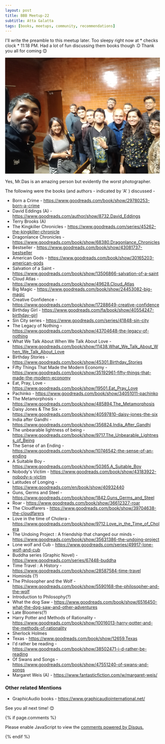 ```yaml
---
layout: post
title: BBB Meetup-22
subtitle: Atta Galatta
tags: [books, meetups, community, recommendations]
---
```


I'll write the preamble to this meetup later. Too sleepy right now at * checks clock * 11:18 PM. Had a lot of fun discussing them books though :D
Thank you all for coming :blush:

<p float="left">
  <img src="../img/BBB/BBB_22_08_25_2019.jpg"  /> 
</p>

Yes, Mr.Das is an amazing person but evidently the worst photographer.

The following were the books (and authors - indicated by 'A' ) discussed -


- Born a Crime - https://www.goodreads.com/book/show/29780253-born-a-crime
- David Eddings (A) - https://www.goodreads.com/author/show/8732.David_Eddings
- Terry Brooks (A)
- The Kingkiller Chronicles - https://www.goodreads.com/series/45262-the-kingkiller-chronicle
- Dragonlance Chronicles - https://www.goodreads.com/book/show/68380.Dragonlance_Chronicles
- Bestseller - https://www.goodreads.com/book/show/43081737-bestseller
- American Gods - https://www.goodreads.com/book/show/30165203-american-gods
- Salvation of a Saint - https://www.goodreads.com/book/show/13506866-salvation-of-a-saint
- Cloud Atlas - https://www.goodreads.com/book/show/49628.Cloud_Atlas
- Big Magic - https://www.goodreads.com/book/show/24453082-big-magic
- Creative Confidence - https://www.goodreads.com/book/show/17288649-creative-confidence
- Birthday Girl - https://www.goodreads.com/fa/book/show/40554247-birthday-girl
- Sin City series - https://www.goodreads.com/series/41848-sin-city
- The Legacy of Nothing - https://www.goodreads.com/book/show/43704648-the-legacy-of-nothing
- What We Talk About When We Talk About Love - https://www.goodreads.com/book/show/11438.What_We_Talk_About_When_We_Talk_About_Love
- Birthday Stories - https://www.goodreads.com/book/show/45301.Birthday_Stories
- Fifty Things That Made the Modern Economy - https://www.goodreads.com/book/show/35192961-fifty-things-that-made-the-modern-economy
- Eat, Pray, Love - https://www.goodreads.com/book/show/19501.Eat_Pray_Love
- Pachinko - https://www.goodreads.com/book/show/34051011-pachinko
- The Metamorphosis - https://www.goodreads.com/book/show/485894.The_Metamorphosis
- Daisy Jones & The Six - https://www.goodreads.com/book/show/40597810-daisy-jones-the-six
- India after Gandhi - https://www.goodreads.com/book/show/356824.India_After_Gandhi
- The unbearable lightness of being - https://www.goodreads.com/book/show/9717.The_Unbearable_Lightness_of_Being
- The Sense of an Ending - https://www.goodreads.com/book/show/10746542-the-sense-of-an-ending
- A Suitable Boy - https://www.goodreads.com/book/show/50365.A_Suitable_Boy
- Nobody's Victim - https://www.goodreads.com/book/show/43183922-nobody-s-victim
- Latitudes of Longing - https://www.goodreads.com/en/book/show/40932440
- Guns, Germs and Steel - https://www.goodreads.com/book/show/1842.Guns_Germs_and_Steel
- Roar - https://www.goodreads.com/book/show/36612327-roar
- The Cloudfarers - https://www.goodreads.com/book/show/39704638-the-cloudfarers
- Love in the time of Cholera - https://www.goodreads.com/book/show/9712.Love_in_the_Time_of_Cholera
- The Undoing Project : A friendship that changed our minds - https://www.goodreads.com/book/show/35631386-the-undoing-project
- Lone wolf and Cub - https://www.goodreads.com/series/49917-lone-wolf-and-cub
- Buddha series (Graphic Novel) - https://www.goodreads.com/series/67448-buddha
- Time Travel : A History - https://www.goodreads.com/book/show/28587584-time-travel
- Hominids (?)
- The Philosopher and the Wolf - https://www.goodreads.com/book/show/5590168-the-philosopher-and-the-wolf
- Introduction to Philosophy(?)
- What the dog Saw - https://www.goodreads.com/book/show/6516450-what-the-dog-saw-and-other-adventures
- Late Bloomers(?)
- Harry Potter and Methods of Rationality - https://www.goodreads.com/book/show/10016013-harry-potter-and-the-methods-of-rationality
- Sherlock Holmes
- Texas - https://www.goodreads.com/book/show/12659.Texas
- I'd rather be reading - https://www.goodreads.com/book/show/38502471-i-d-rather-be-reading
- Of Swans and Songs - https://www.goodreads.com/book/show/47551240-of-swans-and-songs
- Margaret Weis (A) - https://www.fantasticfiction.com/w/margaret-weis/

### Other related Mentions 
- GraphicAudio books - https://www.graphicaudiointernational.net/

See you all next time! :blush:


{% if page.comments %}
<div id="disqus_thread"></div>
<script>

/**
*  RECOMMENDED CONFIGURATION VARIABLES: EDIT AND UNCOMMENT THE SECTION BELOW TO INSERT DYNAMIC VALUES FROM YOUR PLATFORM OR CMS.
*  LEARN WHY DEFINING THESE VARIABLES IS IMPORTANT: https://disqus.com/admin/universalcode/#configuration-variables*/
/*
var disqus_config = function () {
this.page.url = brokebibliophilesbangalore.github.io/2019-08-25-BBB-Meetup-22;
  // Replace PAGE_URL with your page's canonical URL variable
this.page.identifier = 2019-08-25-BBB-Meetup-22; 
// Replace PAGE_IDENTIFIER with your page's unique identifier variable
};
*/
(function() { // DON'T EDIT BELOW THIS LINE
var d = document, s = d.createElement('script');
s.src = 'https://brokebibliophilesbangalore.disqus.com/embed.js';
s.setAttribute('data-timestamp', +new Date());
(d.head || d.body).appendChild(s);
})();
</script>
<noscript>Please enable JavaScript to view the <a href="https://disqus.com/?ref_noscript">comments powered by Disqus.</a></noscript>
                            
{% endif %}